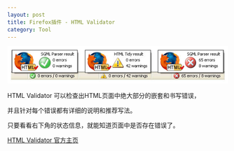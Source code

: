 ```yaml
---
layout: post
title: Firefox插件 - HTML Validator
category: Tool
---
```


![Firefox插件 - HTML Validator](/uploads/2010/07/html-validator.jpg "Firefox插件 - HTML Validator")

HTML Validator 可以检查出HTML页面中绝大部分的嵌套和书写错误，

并且针对每个错误都有详细的说明和推荐写法。

只要看看右下角的状态信息，就能知道页面中是否存在错误了。

[HTML Validator 官方主页](http://users.skynet.be/mgueury/mozilla/)
